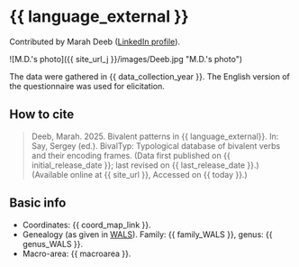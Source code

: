 # {{ language_external }}
Contributed by Marah Deeb ([LinkedIn profile](linkedin.com/in/marah-deeb-68a92b24b)).

![M.D.'s photo]({{ site_url_j }}/images/Deeb.jpg "M.D.'s photo")

The data were gathered in {{ data_collection_year }}. The English version of the questionnaire was used for elicitation.

## How to cite
> Deeb, Marah. 2025. Bivalent patterns in {{ language_external}}. 
> In: Say, Sergey (ed.). BivalTyp: Typological database of bivalent verbs and their encoding frames. 
> (Data first published on {{ initial_release_date }}; 
> last revised on {{ last_release_date }}.) (Available online at {{ site_url }}, 
> Accessed on {{ today }}.)

## Basic info
- Coordinates: {{ coord_map_link }}.
- Genealogy (as given in [WALS](https://wals.info/)). Family: {{ family_WALS }}, genus: {{ genus_WALS }}.
- Macro-area: {{ macroarea }}.
